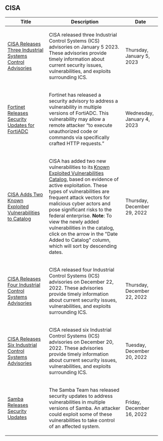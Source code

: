 ## CISA
|Title|Description|Date|
|---|---|---|
| [CISA Releases Three Industrial Systems Control Advisories](https://www.cisa.gov/uscert/ncas/current-activity/2023/01/05/cisa-releases-three-industrial-systems-control-advisories) | <p>CISA released three Industrial Control Systems (ICS) advisories on January 5 2023. These advisories provide timely information about current security issues, vulnerabilities, and exploits surrounding ICS.</p> | Thursday, January 5, 2023 |
| [Fortinet Releases Security Updates for FortiADC](https://www.cisa.gov/uscert/ncas/current-activity/2023/01/04/fortinet-releases-security-updates-fortiadc) | <p>Fortinet has released a security advisory to address a vulnerability in multiple versions of FortiADC. This vulnerability may allow a remote attacker “to execute unauthorized code or commands via specifically crafted HTTP requests.”</p> | Wednesday, January 4, 2023 |
| [CISA Adds Two Known Exploited Vulnerabilities to Catalog](https://www.cisa.gov/uscert/ncas/current-activity/2022/12/29/cisa-adds-two-known-exploited-vulnerabilities-catalog) | <p>CISA has added two new vulnerabilities to its <a href="https://www.cisa.gov/known-exploited-vulnerabilities-catalog">Known Exploited Vulnerabilities Catalog</a>, based on evidence of active exploitation. These types of vulnerabilities are frequent attack vectors for malicious cyber actors and pose significant risks to the federal enterprise. <strong>Note</strong>: To view the newly added vulnerabilities in the catalog, click on the arrow in the "Date Added to Catalog" column, which will sort by descending dates.</p> | Thursday, December 29, 2022 |
| [CISA Releases Four Industrial Control Systems Advisories](https://www.cisa.gov/uscert/ncas/current-activity/2022/12/22/cisa-releases-four-industrial-control-systems-advisories) | <p>CISA released four Industrial Control Systems (ICS) advisories on December 22, 2022. These advisories provide timely information about current security issues, vulnerabilities, and exploits surrounding ICS.</p> | Thursday, December 22, 2022 |
| [CISA Releases Six Industrial Control Systems Advisories](https://www.cisa.gov/uscert/ncas/current-activity/2022/12/20/cisa-releases-six-industrial-control-systems-advisories) | <p>CISA released six Industrial Control Systems (ICS) advisories on December 20, 2022. These advisories provide timely information about current security issues, vulnerabilities, and exploits surrounding ICS.</p> | Tuesday, December 20, 2022 |
| [Samba Releases Security Updates](https://www.cisa.gov/uscert/ncas/current-activity/2022/12/16/samba-releases-security-updates) | <p>The Samba Team has released security updates to address vulnerabilities in multiple versions of Samba. An attacker could exploit some of these vulnerabilities to take control of an affected system. </p> | Friday, December 16, 2022 |
